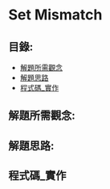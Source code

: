 Set Mismatch
====

目錄:
----
* [解題所需觀念](#解題所需觀念)
* [解題思路](解題思路)
* [程式碼_實作](#程式碼_實作)


解題所需觀念:
------


解題思路:
-----

程式碼_實作
------



